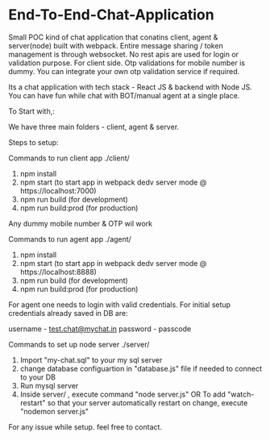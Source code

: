 # End-To-End-Chat-Application
Small POC kind of chat application that conatins client, agent & server(node) built with webpack.
Entire message sharing / token management is through websocket. No rest apis are used for login or validation purpose.
For client side. Otp validations for mobile number is dummy. You can integrate your own otp validation service if required.


Its a chat application with tech stack - React JS & backend with Node JS. 
You can have fun while chat with BOT/manual agent at a single place.

To Start with,:

We have three main folders - client, agent & server.

Steps to setup:

Commands to run client app  ./client/

1. npm install
2. npm start (to start app in webpack dedv server mode @ https://localhost:7000)
3. npm run build (for development)
4. npm run build:prod (for production)

Any dummy mobile number & OTP wil work


Commands to run agent app ./agent/

1. npm install
2. npm start (to start app in webpack dedv server mode @ https://localhost:8888)
3. npm run build (for development)
4. npm run build:prod (for production)

For agent one needs to login with valid credentials. For initial setup credentials already saved in DB are:

username - test.chat@mychat.in
password - passcode

Commands to set up node server ./server/

1. Import "my-chat.sql" to your my sql server
2. change database configuartion in "database.js" file if needed to connect to your DB
3. Run mysql server
4. Inside server/ , execute command "node server.js"
      OR
   To add "watch-restart" so that your server automatically restart on change, execute "nodemon server.js"
   
   
For any issue while setup. feel free to contact.
   



